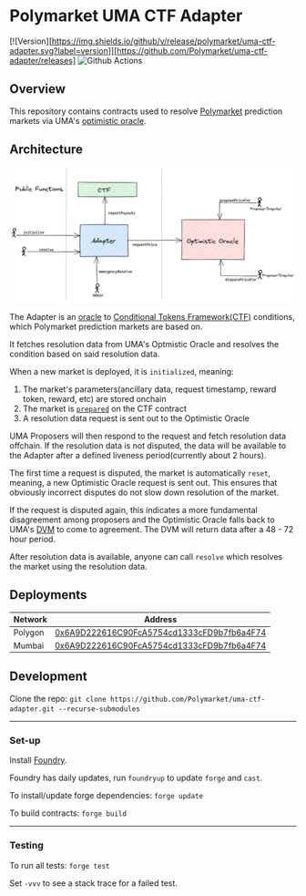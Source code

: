 # Polymarket UMA CTF Adapter

[![Version][https://img.shields.io/github/v/release/polymarket/uma-ctf-adapter.svg?label=version]][https://github.com/Polymarket/uma-ctf-adapter/releases]
![Github Actions](https://github.com/Polymarket/uma-ctf-adapter/workflows/Tests/badge.svg)

## Overview

This repository contains contracts used to resolve [Polymarket](https://polymarket.com/) prediction markets via UMA's [optimistic oracle](https://docs.umaproject.org/oracle/optimistic-oracle-interface).

## Architecture
![Contract Architecture](./docs/adapter.png)

The Adapter is an [oracle](https://github.com/Polymarket/conditional-tokens-contracts/blob/a927b5a52cf9ace712bf1b5fe1d92bf76399e692/contracts/ConditionalTokens.sol#L65) to [Conditional Tokens Framework(CTF)](https://docs.gnosis.io/conditionaltokens/) conditions, which Polymarket prediction markets are based on.

It fetches resolution data from UMA's Optmistic Oracle and resolves the condition based on said resolution data.

When a new market is deployed, it is `initialized`, meaning:
1) The market's parameters(ancillary data, request timestamp, reward token, reward, etc) are stored onchain
2) The market is [`prepared`](https://github.com/Polymarket/conditional-tokens-contracts/blob/a927b5a52cf9ace712bf1b5fe1d92bf76399e692/contracts/ConditionalTokens.sol#L65) on the CTF contract
3) A resolution data request is sent out to the Optimistic Oracle

UMA Proposers will then respond to the request and fetch resolution data offchain. If the resolution data is not disputed, the data will be available to the Adapter after a defined liveness period(currently about 2 hours).

The first time a request is disputed, the market is automatically `reset`, meaning, a new Optimistic Oracle request is sent out. This ensures that obviously incorrect disputes do not slow down resolution of the market.

If the request is disputed again, this indicates a more fundamental disagreement among proposers and the Optimistic Oracle falls back to UMA's [DVM](https://docs.umaproject.org/getting-started/oracle#umas-data-verification-mechanism) to come to agreement. The DVM will return data after a 48 - 72 hour period.

After resolution data is available, anyone can call `resolve` which resolves the market using the resolution data.


## Deployments

| Network          | Address                                                                           |
| ---------------- | --------------------------------------------------------------------------------- |
| Polygon          |[0x6A9D222616C90FcA5754cd1333cFD9b7fb6a4F74](https://polygonscan.com/address/0x6A9D222616C90FcA5754cd1333cFD9b7fb6a4F74)|
| Mumbai           |[0x6A9D222616C90FcA5754cd1333cFD9b7fb6a4F74](https://mumbai.polygonscan.com/address/0x6A9D222616C90FcA5754cd1333cFD9b7fb6a4F74)|


## Development

Clone the repo: `git clone https://github.com/Polymarket/uma-ctf-adapter.git --recurse-submodules`

---

### Set-up

Install [Foundry](https://github.com/foundry-rs/foundry/).

Foundry has daily updates, run `foundryup` to update `forge` and `cast`.

To install/update forge dependencies: `forge update`

To build contracts: `forge build`

---

### Testing

To run all tests: `forge test`

Set `-vvv` to see a stack trace for a failed test.
